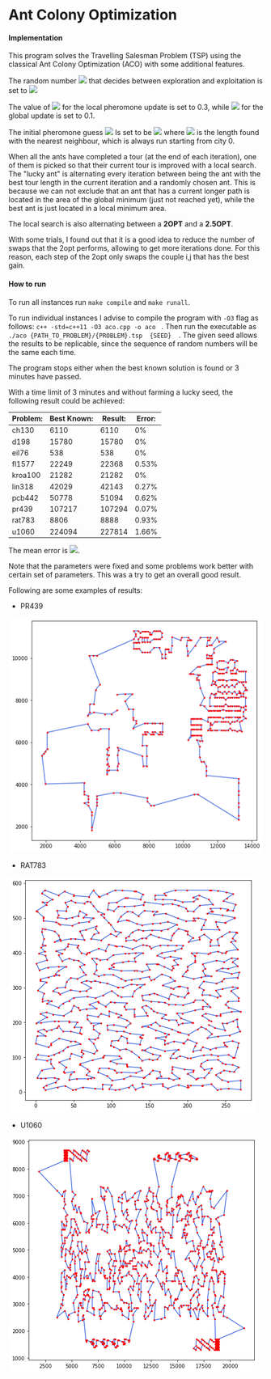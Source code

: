 # Ant Colony Optimization

#### Implementation

This program solves the Travelling Salesman Problem (TSP) using the classical Ant Colony Optimization (ACO) with some additional features.

The random number <img src="https://render.githubusercontent.com/render/math?math=Q_0"> that decides between exploration and exploitation is set to <img src="https://render.githubusercontent.com/render/math?math=1.0-(18.0/n)">

The value of <img src="https://render.githubusercontent.com/render/math?math=\rho"> for the local pheromone update is set to 0.3, while <img src="https://render.githubusercontent.com/render/math?math=\alpha"> for the global update is set to 0.1.

The initial pheromone guess <img src="https://render.githubusercontent.com/render/math?math=\tau_0">  Is set to be <img src="https://render.githubusercontent.com/render/math?math=(n \cdot nn)^{-1}"> where <img src="https://render.githubusercontent.com/render/math?math=nn"> is the length found with the nearest neighbour, which is always run starting from city 0.

When all the ants have completed a tour (at the end of each iteration), one of them is picked so that their current tour is improved with a local search. The "lucky ant" is alternating every iteration between being the ant with the best tour length in the current iteration and a randomly chosen ant. This is because we can not exclude that an ant that has a current longer path is located in the area of the global minimum (just not reached yet), while the best ant is just located in a local minimum area.

The local search is also alternating between a **2OPT** and a **2.5OPT**. 

With some trials, I found out that it is a good idea to reduce the number of swaps that the 2opt performs, allowing to get more iterations done. For this reason, each step of the 2opt only swaps the couple i,j that has the best gain.

#### How to run

To run all instances run `make compile` and `make runall`.

To run individual instances I advise to compile the program with `-O3` flag as follows: `c++ -std=c++11 -O3 aco.cpp -o aco ` . Then run the executable as `./aco {PATH_TO_PROBLEM}/{PROBLEM}.tsp  {SEED}  `. The given seed allows the results to be replicable, since the sequence of random numbers will be the same each time.

The program stops either when the best known solution is found or 3 minutes have passed.

With a time limit of 3 minutes and without farming a lucky seed, the following result could be achieved:

| Problem: | Best Known: | Result: | Error: |
| -------- | ----------- | ------- | ------ |
| ch130    | 6110        | 6110    | 0%     |
| d198     | 15780       | 15780   | 0%     |
| eil76    | 538         | 538     | 0%     |
| fl1577   | 22249       | 22368   | 0.53%  |
| kroa100  | 21282       | 21282   | 0%     |
| lin318   | 42029       | 42143   | 0.27%  |
| pcb442   | 50778       | 51094   | 0.62%  |
| pr439    | 107217      | 107294  | 0.07%  |
| rat783   | 8806        | 8888    | 0.93%  |
| u1060    | 224094      | 227814  | 1.66%  |

The mean error is <img src="https://render.githubusercontent.com/render/math?math=0.40">. 

Note that the parameters were fixed and some problems work better with certain set of parameters. This was a try to get an overall good result.



Following are some examples of results:

- PR439

<img src="./imgs/pr439.png">

- RAT783

<img src="./imgs/rat783.png">

- U1060

<img src="./imgs/u1060.png">

